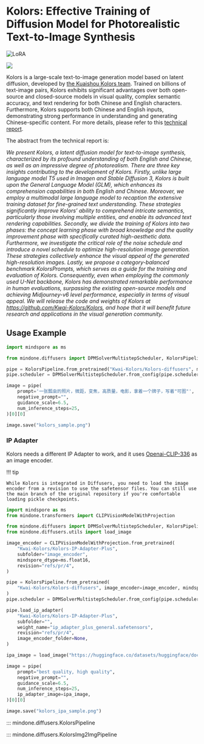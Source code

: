 <!--Copyright 2024 The HuggingFace Team. All rights reserved.

Licensed under the Apache License, Version 2.0 (the "License"); you may not use this file except in compliance with
the License. You may obtain a copy of the License at

http://www.apache.org/licenses/LICENSE-2.0

Unless required by applicable law or agreed to in writing, software distributed under the License is distributed on
an "AS IS" BASIS, WITHOUT WARRANTIES OR CONDITIONS OF ANY KIND, either express or implied. See the License for the
specific language governing permissions and limitations under the License.
-->

# Kolors: Effective Training of Diffusion Model for Photorealistic Text-to-Image Synthesis

<div class="flex flex-wrap space-x-1">
  <img alt="LoRA" src="https://img.shields.io/badge/LoRA-d8b4fe?style=flat"/>
</div>

![](https://huggingface.co/datasets/huggingface/documentation-images/resolve/main/kolors/kolors_header_collage.png)

Kolors is a large-scale text-to-image generation model based on latent diffusion, developed by [the Kuaishou Kolors team](https://github.com/Kwai-Kolors/Kolors). Trained on billions of text-image pairs, Kolors exhibits significant advantages over both open-source and closed-source models in visual quality, complex semantic accuracy, and text rendering for both Chinese and English characters. Furthermore, Kolors supports both Chinese and English inputs, demonstrating strong performance in understanding and generating Chinese-specific content. For more details, please refer to this [technical report](https://github.com/Kwai-Kolors/Kolors/blob/master/imgs/Kolors_paper.pdf).

The abstract from the technical report is:

*We present Kolors, a latent diffusion model for text-to-image synthesis, characterized by its profound understanding of both English and Chinese, as well as an impressive degree of photorealism. There are three key insights contributing to the development of Kolors. Firstly, unlike large language model T5 used in Imagen and Stable Diffusion 3, Kolors is built upon the General Language Model (GLM), which enhances its comprehension capabilities in both English and Chinese. Moreover, we employ a multimodal large language model to recaption the extensive training dataset for fine-grained text understanding. These strategies significantly improve Kolors’ ability to comprehend intricate semantics, particularly those involving multiple entities, and enable its advanced text rendering capabilities. Secondly, we divide the training of Kolors into two phases: the concept learning phase with broad knowledge and the quality improvement phase with specifically curated high-aesthetic data. Furthermore, we investigate the critical role of the noise schedule and introduce a novel schedule to optimize high-resolution image generation. These strategies collectively enhance the visual appeal of the generated high-resolution images. Lastly, we propose a category-balanced benchmark KolorsPrompts, which serves as a guide for the training and evaluation of Kolors. Consequently, even when employing the commonly used U-Net backbone, Kolors has demonstrated remarkable performance in human evaluations, surpassing the existing open-source models and achieving Midjourney-v6 level performance, especially in terms of visual appeal. We will release the code and weights of Kolors at <https://github.com/Kwai-Kolors/Kolors>, and hope that it will benefit future research and applications in the visual generation community.*

## Usage Example

```python
import mindspore as ms

from mindone.diffusers import DPMSolverMultistepScheduler, KolorsPipeline

pipe = KolorsPipeline.from_pretrained("Kwai-Kolors/Kolors-diffusers", mindspore_dtype=ms.float16, variant="fp16")
pipe.scheduler = DPMSolverMultistepScheduler.from_config(pipe.scheduler.config, use_karras_sigmas=True)

image = pipe(
    prompt='一张瓢虫的照片，微距，变焦，高质量，电影，拿着一个牌子，写着"可图"',
    negative_prompt="",
    guidance_scale=6.5,
    num_inference_steps=25,
)[0][0]

image.save("kolors_sample.png")
```

### IP Adapter

Kolors needs a different IP Adapter to work, and it uses [Openai-CLIP-336](https://huggingface.co/openai/clip-vit-large-patch14-336) as an image encoder.

!!! tip

    While Kolors is integrated in Diffusers, you need to load the image encoder from a revision to use the safetensor files. You can still use the main branch of the original repository if you're comfortable loading pickle checkpoints.

```python
import mindspore as ms
from mindone.transformers import CLIPVisionModelWithProjection

from mindone.diffusers import DPMSolverMultistepScheduler, KolorsPipeline
from mindone.diffusers.utils import load_image

image_encoder = CLIPVisionModelWithProjection.from_pretrained(
    "Kwai-Kolors/Kolors-IP-Adapter-Plus",
    subfolder="image_encoder",
    mindspore_dtype=ms.float16,
    revision="refs/pr/4",
)

pipe = KolorsPipeline.from_pretrained(
    "Kwai-Kolors/Kolors-diffusers", image_encoder=image_encoder, mindspore_dtype=ms.float16, variant="fp16"
)
pipe.scheduler = DPMSolverMultistepScheduler.from_config(pipe.scheduler.config, use_karras_sigmas=True)

pipe.load_ip_adapter(
    "Kwai-Kolors/Kolors-IP-Adapter-Plus",
    subfolder="",
    weight_name="ip_adapter_plus_general.safetensors",
    revision="refs/pr/4",
    image_encoder_folder=None,
)

ipa_image = load_image("https://huggingface.co/datasets/huggingface/documentation-images/resolve/main/kolors/cat_square.png")

image = pipe(
    prompt="best quality, high quality",
    negative_prompt="",
    guidance_scale=6.5,
    num_inference_steps=25,
    ip_adapter_image=ipa_image,
)[0][0]

image.save("kolors_ipa_sample.png")
```

::: mindone.diffusers.KolorsPipeline

::: mindone.diffusers.KolorsImg2ImgPipeline
